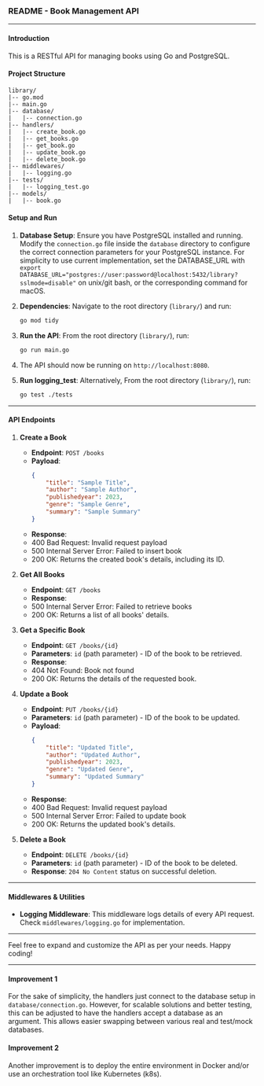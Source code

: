 
### README - Book Management API

---

#### Introduction
This is a RESTful API for managing books using Go and PostgreSQL. 

#### Project Structure
```
library/
|-- go.mod
|-- main.go
|-- database/
|   |-- connection.go
|-- handlers/
|   |-- create_book.go
|   |-- get_books.go
|   |-- get_book.go
|   |-- update_book.go
|   |-- delete_book.go
|-- middlewares/
|   |-- logging.go
|-- tests/
|   |-- logging_test.go
|-- models/
|   |-- book.go
```

#### Setup and Run

1. **Database Setup**: Ensure you have PostgreSQL installed and running. Modify the `connection.go` file inside the `database` directory to configure the correct connection parameters for your PostgreSQL instance. For simplicity to use current implementation, set the DATABASE_URL with ```export DATABASE_URL="postgres://user:password@localhost:5432/library?sslmode=disable"``` on unix/git bash, or the corresponding command for macOS.

2. **Dependencies**: Navigate to the root directory (`library/`) and run:
    ```bash
    go mod tidy
    ```

3. **Run the API**: From the root directory (`library/`), run:
    ```bash
    go run main.go
    ```

4. The API should now be running on `http://localhost:8080`.

5. **Run logging_test**: Alternatively, From the root directory (`library/`), run:
    ```bash
    go test ./tests
    ```

---

#### API Endpoints

1. **Create a Book**
    - **Endpoint**: `POST /books`
    - **Payload**:
      ```json
      {
          "title": "Sample Title",
          "author": "Sample Author",
          "publishedyear": 2023,
          "genre": "Sample Genre",
          "summary": "Sample Summary"
      }
      ```
    - **Response**:
    - 400 Bad Request: Invalid request payload
    - 500 Internal Server Error: Failed to insert book
    - 200 OK: Returns the created book's details, including its ID.

2. **Get All Books**
    - **Endpoint**: `GET /books`
    - **Response**:
    - 500 Internal Server Error: Failed to retrieve books
    - 200 OK: Returns a list of all books' details.

3. **Get a Specific Book**
    - **Endpoint**: `GET /books/{id}`
    - **Parameters**: `id` (path parameter) - ID of the book to be retrieved.
    - **Response**:
    - 404 Not Found: Book not found
    - 200 OK: Returns the details of the requested book.

4. **Update a Book**
    - **Endpoint**: `PUT /books/{id}`
    - **Parameters**: `id` (path parameter) - ID of the book to be updated.
    - **Payload**:
      ```json
      {
          "title": "Updated Title",
          "author": "Updated Author",
          "publishedyear": 2023,
          "genre": "Updated Genre",
          "summary": "Updated Summary"
      }
      ```
    - **Response**:
    - 400 Bad Request: Invalid request payload
    - 500 Internal Server Error: Failed to update book
    - 200 OK: Returns the updated book's details.

5. **Delete a Book**
    - **Endpoint**: `DELETE /books/{id}`
    - **Parameters**: `id` (path parameter) - ID of the book to be deleted.
    - **Response**: `204 No Content` status on successful deletion.

---

#### Middlewares & Utilities

- **Logging Middleware**: This middleware logs details of every API request. Check `middlewares/logging.go` for implementation.

---

Feel free to expand and customize the API as per your needs. Happy coding!

---

#### Improvement 1
For the sake of simplicity, the handlers just connect to the database setup in `database/connection.go`. However, for scalable solutions and better testing, this can be adjusted to have the handlers accept a database as an argument. This allows easier swapping between various real and test/mock databases.

#### Improvement 2
Another improvement is to deploy the entire environment in Docker and/or use an orchestration tool like Kubernetes (k8s).
